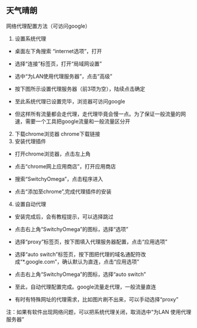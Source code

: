 ## 天气晴朗
网络代理配置方法（可访问google）
1. 设置系统代理
- 桌面左下角搜索 “internet选项”，打开
- 选择“连接”标签页，打开“局域网设置”

- 选中“为LAN使用代理服务器”，点击“高级”

- 按下图所示设置代理服务器（前3项为空），陆续点击确定

- 至此系统代理已设置完毕，浏览器可访问google
- 但这样所有流量都会走代理，走代理毕竟会慢一点。为了保证一般流量的网速，需要一个工具把google流量和一般流量区分开
2. 下载chrome浏览器
chrome下载链接
3. 安装代理插件
- 打开chrome浏览器，点击左上角

- 点击“chrome网上应用商店”，打开应用商店
- 搜索“SwitchyOmega”，点击程序进入

- 点击“添加至chrome”,完成代理插件的安装



4. 设置自动代理
- 安装完成后，会有教程提示，可以选择跳过
- 点击右上角“SwitchyOmega”的图标，选择“选项”

- 选择“proxy”标签页，按下图填入代理服务器配置，点击“应用选项”

- 选择“auto switch”标签页，按下图把代理的域名通配符改成“*.google.com”，确认默认为直连，点击“应用选项”

- 点击右上角“SwitchyOmega”的图标，选择“auto switch”

- 至此，自动代理配置完成。google流量走代理，一般流量直连
- 有时有特殊网址的代理需求，比如图片刷不出来，可以手动选择“proxy”

注：如果有软件出现网络问题，可以把系统代理关闭，取消选中“为LAN 使用代理服务器”


